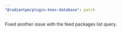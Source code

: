```yaml
---
"@radiantpm/plugin-knex-database": patch
---
```


Fixed another issue with the feed packages list query.
